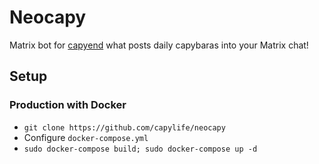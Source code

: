 # Neocapy
Matrix bot for [capyend](https://github.com/capylife/capyend) what posts daily capybaras into your Matrix chat!

## Setup
### Production with Docker
- `git clone https://github.com/capylife/neocapy`
- Configure `docker-compose.yml`
- `sudo docker-compose build; sudo docker-compose up -d`
